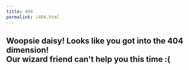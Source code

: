 ```yaml
---
title: 404
permalink: /404.html
---
```

<h2>Woopsie daisy! Looks like you got into the 404 dimension!<br>Our wizard friend can't help you this time :(</h2>
